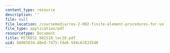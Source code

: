 ```yaml
---
content_type: resource
description: ''
file: null
file_location: /coursemedia/res-2-002-finite-element-procedures-for-solids-and-structures-spring-2010/88005034d8e87475fde6594c6c8335d0_MITRES2_002S10_lec20.pdf
file_type: application/pdf
resourcetype: Document
title: MITRES2_002S10_lec20.pdf
uid: 88005034-d8e8-7475-fde6-594c6c8335d0
---
```

